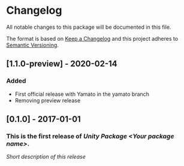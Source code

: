 # Changelog
All notable changes to this package will be documented in this file.

The format is based on [Keep a Changelog](http://keepachangelog.com/en/1.0.0/)
and this project adheres to [Semantic Versioning](http://semver.org/spec/v2.0.0.html).

## [1.1.0-preview] - 2020-02-14
### Added
- First official release with Yamato in the yamato branch
- Removing preview release  

## [0.1.0] - 2017-01-01

### This is the first release of *Unity Package \<Your package name\>*.

*Short description of this release*
